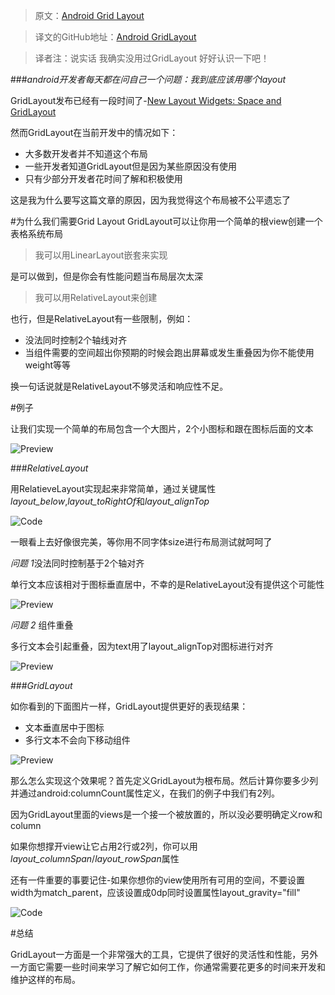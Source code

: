 >原文：[Android Grid Layout](https://medium.com/google-developer-experts/android-grid-layout-1faf0df8d6f2#.ldtru2yec)

>译文的GitHub地址：[Android GridLayout](https://github.com/thinkSky1206/android-blog/blob/master/Android%20GridLayout.md)

>译者注：说实话 我确实没用过GridLayout 好好认识一下吧！

###*android开发者每天都在问自己一个问题：我到底应该用哪个layout*

GridLayout发布已经有一段时间了-[New Layout Widgets: Space and GridLayout](http://android-developers.blogspot.jp/2011/11/new-layout-widgets-space-and-gridlayout.html)

然而GridLayout在当前开发中的情况如下：

- 大多数开发者并不知道这个布局
- 一些开发者知道GridLayout但是因为某些原因没有使用
- 只有少部分开发者花时间了解和积极使用

这是我为什么要写这篇文章的原因，因为我觉得这个布局被不公平遗忘了

#为什么我们需要Grid Layout
GridLayout可以让你用一个简单的根view创建一个表格系统布局
>我可以用LinearLayout嵌套来实现

是可以做到，但是你会有性能问题当布局层次太深

>我可以用RelativeLayout来创建

也行，但是RelativeLayout有一些限制，例如：

- 没法同时控制2个轴线对齐
- 当组件需要的空间超出你预期的时候会跑出屏幕或发生重叠因为你不能使用weight等等

换一句话说就是RelativeLayout不够灵活和响应性不足。

#例子

让我们实现一个简单的布局包含一个大图片，2个小图标和跟在图标后面的文本

![Preview](https://cdn-images-1.medium.com/max/800/1*hm-KJs7FJG5qtHglpvWYSQ.png)

###*RelativeLayout*

用RelatieveLayout实现起来非常简单，通过关键属性*layout_below*,*layout_toRightOf*和*layout_alignTop*

![Code](https://cdn-images-1.medium.com/max/800/1*orH45OZ2t_qeoEfSHzaZtA.png)

一眼看上去好像很完美，等你用不同字体size进行布局测试就呵呵了

*问题 1*没法同时控制基于2个轴对齐

单行文本应该相对于图标垂直居中，不幸的是RelativeLayout没有提供这个可能性

![Preview](https://cdn-images-1.medium.com/max/800/1*1pxJm-XLyhFHoIzZf65CdQ.png)

*问题 2* 组件重叠

多行文本会引起重叠，因为text用了layout_alignTop对图标进行对齐

![Preview](https://cdn-images-1.medium.com/max/800/1*uemGANLvCQv-tdfyadqnqA.png)

###*GridLayout*

如你看到的下面图片一样，GridLayout提供更好的表现结果：

- 文本垂直居中于图标
- 多行文本不会向下移动组件

![Preview](https://cdn-images-1.medium.com/max/800/1*Dz8SX4ju0NEW4OL6sHeI5g.png)

那么怎么实现这个效果呢？首先定义GridLayout为根布局。然后计算你要多少列并通过android:columnCount属性定义，在我们的例子中我们有2列。

因为GridLayout里面的views是一个接一个被放置的，所以没必要明确定义row和column

如果你想撑开view让它占用2行或2列，你可以用*layout_columnSpan*/*layout_rowSpan*属性

还有一件重要的事要记住-如果你想你的view使用所有可用的空间，不要设置width为match_parent，应该设置成0dp同时设置属性layout_gravity="fill"

![Code](https://cdn-images-1.medium.com/max/800/1*lSg-UAbQTJkG4pVMM34YaA.png)


#总结

GridLayout一方面是一个非常强大的工具，它提供了很好的灵活性和性能，另外一方面它需要一些时间来学习了解它如何工作，你通常需要花更多的时间来开发和维护这样的布局。















